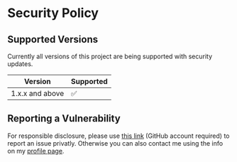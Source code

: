 # Security Policy

## Supported Versions

Currently all versions of this project are
being supported with security updates.

| Version         | Supported          |
| --------------- | ------------------ |
| 1.x.x and above | :white_check_mark: |

## Reporting a Vulnerability

For responsible disclosure, please use [this link](https://github.com/leplusorg/docker-xml/security/advisories/new) (GitHub account required) to report an issue privatly. Otherwise you can also contact me using the info on my [profile page](https://github.com/thomasleplus).
